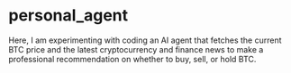# personal_agent

Here, I am experimenting with coding an AI agent that fetches the current BTC price and the latest cryptocurrency and finance news to make a professional recommendation on whether to buy, sell, or hold BTC.

